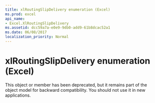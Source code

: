 ```yaml
---
title: xlRoutingSlipDelivery enumeration (Excel)
ms.prod: excel
api_name:
- Excel.XlRoutingSlipDelivery
ms.assetid: dcc59a7a-e0e9-9db0-add9-61b8dcac52a1
ms.date: 06/08/2017
localization_priority: Normal
---
```



# xlRoutingSlipDelivery enumeration (Excel)

This object or member has been deprecated, but it remains part of the object model for backward compatibility. You should not use it in new applications.


